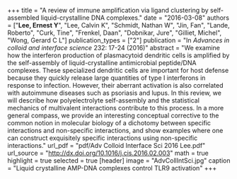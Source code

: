 +++
title = "A review of immune amplification via ligand clustering by self-assembled liquid-crystalline DNA complexes."
date = "2016-03-08"
authors = ["**Lee, Ernest Y**", "Lee, Calvin K", "Schmidt, Nathan W", "Jin, Fan", "Lande, Roberto", "Curk, Tine", "Frenkel, Daan", "Dobnikar, Jure", "Gilliet, Michel", "Wong, Gerard C L"]
publication_types = ["2"]
publication = "In *Advances in colloid and interface science* 232: 17-24 (2016)"
abstract = "We examine how the interferon production of plasmacytoid dendritic cells is amplified by the self-assembly of liquid-crystalline antimicrobial peptide/DNA complexes. These specialized dendritic cells are important for host defense because they quickly release large quantities of type I interferons in response to infection. However, their aberrant activation is also correlated with autoimmune diseases such as psoriasis and lupus. In this review, we will describe how polyelectrolyte self-assembly and the statistical mechanics of multivalent interactions contribute to this process. In a more general compass, we provide an interesting conceptual corrective to the common notion in molecular biology of a dichotomy between specific interactions and non-specific interactions, and show examples where one can construct exquisitely specific interactions using non-specific interactions."
url_pdf = "pdf/Adv Colloid Interface Sci 2016 Lee.pdf"
url_source = "http://dx.doi.org/10.1016/j.cis.2016.02.003"
math = true
highlight = true
selected = true
[header]
image = "AdvCollIntSci.jpg"
caption = "Liquid crystalline AMP-DNA complexes control TLR9 activation"
+++